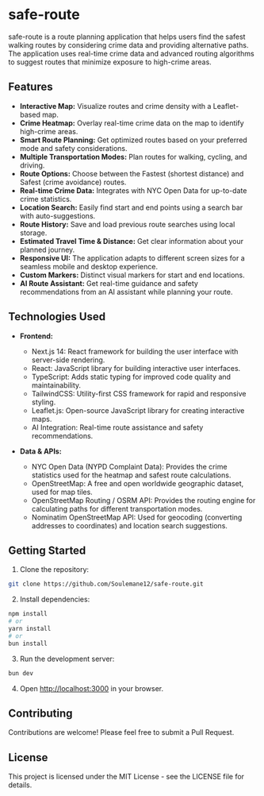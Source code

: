 # safe-route

safe-route is a route planning application that helps users find the safest walking routes by considering crime data and providing alternative paths. The application uses real-time crime data and advanced routing algorithms to suggest routes that minimize exposure to high-crime areas.

## Features

- **Interactive Map:** Visualize routes and crime density with a Leaflet-based map.
- **Crime Heatmap:** Overlay real-time crime data on the map to identify high-crime areas.
- **Smart Route Planning:** Get optimized routes based on your preferred mode and safety considerations.
- **Multiple Transportation Modes:** Plan routes for walking, cycling, and driving.
- **Route Options:** Choose between the Fastest (shortest distance) and Safest (crime avoidance) routes.
- **Real-time Crime Data:** Integrates with NYC Open Data for up-to-date crime statistics.
- **Location Search:** Easily find start and end points using a search bar with auto-suggestions.
- **Route History:** Save and load previous route searches using local storage.
- **Estimated Travel Time & Distance:** Get clear information about your planned journey.
- **Responsive UI:** The application adapts to different screen sizes for a seamless mobile and desktop experience.
- **Custom Markers:** Distinct visual markers for start and end locations.
- **AI Route Assistant:** Get real-time guidance and safety recommendations from an AI assistant while planning your route.

## Technologies Used

- **Frontend:**
  - Next.js 14: React framework for building the user interface with server-side rendering.
  - React: JavaScript library for building interactive user interfaces.
  - TypeScript: Adds static typing for improved code quality and maintainability.
  - TailwindCSS: Utility-first CSS framework for rapid and responsive styling.
  - Leaflet.js: Open-source JavaScript library for creating interactive maps.
  - AI Integration: Real-time route assistance and safety recommendations.

- **Data & APIs:**
  - NYC Open Data (NYPD Complaint Data): Provides the crime statistics used for the heatmap and safest route calculations.
  - OpenStreetMap: A free and open worldwide geographic dataset, used for map tiles.
  - OpenStreetMap Routing / OSRM API: Provides the routing engine for calculating paths for different transportation modes.
  - Nominatim OpenStreetMap API: Used for geocoding (converting addresses to coordinates) and location search suggestions.

## Getting Started

1. Clone the repository:
```bash
git clone https://github.com/Soulemane12/safe-route.git
```

2. Install dependencies:
```bash
npm install
# or
yarn install
# or
bun install
```

3. Run the development server:
```bash
bun dev
```

4. Open [http://localhost:3000](http://localhost:3000) in your browser.

## Contributing

Contributions are welcome! Please feel free to submit a Pull Request.

## License

This project is licensed under the MIT License - see the LICENSE file for details.
